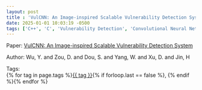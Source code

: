 ```yaml
---
layout: post
title : 'VulCNN: An Image-inspired Scalable Vulnerability Detection System'
date: 2025-01-01 10:03:19 -0500
tags: ['C++', 'C', 'Vulnerability Detection', 'Convolutional Neural Network', 'Image', 'Program Dependence Graph (PDG)', 'Tokenizer']
---
```

Paper: [VulCNN: An Image-inspired Scalable Vulnerability Detection System](https://dl.acm.org/doi/abs/10.1145/3510003.3510229)

Author: Wu, Y. and Zou, D. and Dou, S. and Yang, W. and Xu, D. and Jin, H




 Tags:  
        <span>{% for tag in page.tags %}<a href="/tags/#{{ tag | slugify }}">{{ tag }}</a>{% if forloop.last == false %}, {% endif %}{% endfor %}</span>
